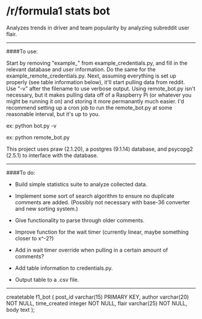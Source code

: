 # /r/formula1 stats bot

Analyzes trends in driver and team popularity by analyzing subreddit user flair.

------
####To use:

Start by removing "example_" from example_credentials.py, and fill in the relevant database and user information. Do the same for the example_remote_credentials.py. Next, assuming everything is set up properly (see table information below), it'll start pulling data from reddit. Use "-v" after the filename to use verbose output. Using remote_bot.py isn't necessary, but it makes pulling data off of a Raspberry Pi (or whatever you might be running it on) and storing it more permanantly much easier. I'd recommend setting up a cron job to run the remote_bot.py at some reasonable interval, but it's up to you.

  ex: python bot.py -v
  
  ex: python remote_bot.py

This project uses praw (2.1.20), a postgres (9.1.14) database, and psycopg2 (2.5.1) to interface with the database.

------

####To do:

- Build simple statistics suite to analyze collected data.
  
- Implement some sort of search algorithm to ensure no duplicate comments are added. (Possibly not necessary with base-36 converter and new sorting system.)
  
- Give functionality to parse through older comments.

- Improve function for the wait timer (currently linear, maybe something closer to x^-2?)

- Add in wait timer override when pulling in a certain amount of comments?

- Add table information to credentials.py.

- Output table to a .csv file.

------

createtable f1_bot (
  post_id varchar(15) PRIMARY KEY,
  author varchar(20) NOT NULL,
  time_created integer NOT NULL,
  flair varchar(25) NOT NULL,
  body text
  );

